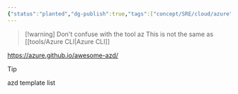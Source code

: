 ```yaml
---
{"status":"planted","dg-publish":true,"tags":["concept/SRE/cloud/azure","review","tool"],"definition":"Azure Developer CLI (azd) is an open-source tool that accelerates the time it takes for you to get your application from local development environment to Azure.","aliases":["azd"],"ms-learn-url":"(https://learn.microsoft.com/en-us/azure/developer/azure-developer-cli/overview)","creation_date":"2024-05-02 22:00","permalink":"/tools/azure-developer-cli/","dgPassFrontmatter":true}
---
```



> [!warning] Don't confuse with the tool az
> This is not the same as [[tools/Azure CLI\|Azure CLI]]

https://azure.github.io/awesome-azd/

> [!tip] 
>   azd template list

